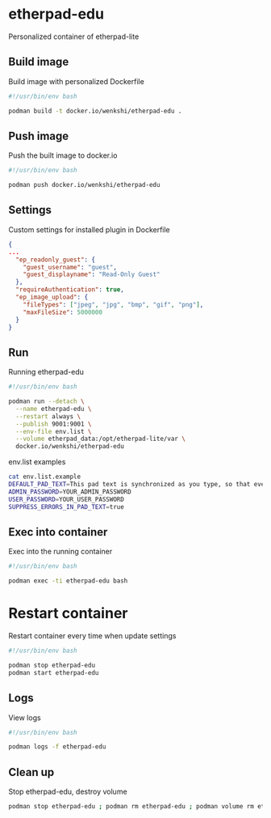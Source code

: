 # etherpad-edu
Personalized container of etherpad-lite

## Build image
Build image with personalized Dockerfile
```bash
#!/usr/bin/env bash

podman build -t docker.io/wenkshi/etherpad-edu .
```

## Push image
Push the built image to docker.io
```bash
#!/usr/bin/env bash

podman push docker.io/wenkshi/etherpad-edu
```

## Settings
Custom settings for installed plugin in Dockerfile
```json
{
...
  "ep_readonly_guest": {
    "guest_username": "guest",
    "guest_displayname": "Read-Only Guest"
  },
  "requireAuthentication": true,
  "ep_image_upload": {
    "fileTypes": ["jpeg", "jpg", "bmp", "gif", "png"],
    "maxFileSize": 5000000
  }
}
```

## Run
Running etherpad-edu
```bash
#!/usr/bin/env bash

podman run --detach \
  --name etherpad-edu \
  --restart always \
  --publish 9001:9001 \
  --env-file env.list \
  --volume etherpad_data:/opt/etherpad-lite/var \
  docker.io/wenkshi/etherpad-edu
```
env.list examples
```bash
cat env.list.example
DEFAULT_PAD_TEXT=This pad text is synchronized as you type, so that everyone viewing this page sees the same text. This allows you to collaborate seamlessly on documents!
ADMIN_PASSWORD=YOUR_ADMIN_PASSWORD
USER_PASSWORD=YOUR_USER_PASSWORD
SUPPRESS_ERRORS_IN_PAD_TEXT=true
```

## Exec into container
Exec into the running container
```bash
#!/usr/bin/env bash

podman exec -ti etherpad-edu bash
```

# Restart container
Restart container every time when update settings
```bash
#!/usr/bin/env bash

podman stop etherpad-edu
podman start etherpad-edu
```

## Logs
View logs
```bash
#!/usr/bin/env bash

podman logs -f etherpad-edu
```

## Clean up
Stop etherpad-edu, destroy volume
```bash
podman stop etherpad-edu ; podman rm etherpad-edu ; podman volume rm etherpad_data
```
